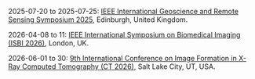 2025-07-20 to 2025-07-25: [IEEE International Geoscience and Remote Sensing Symposium 2025](https://www.igarss2025.org/ "IGARSS 2025 explores remote sensing and geoscience, with physics applications. Topics include satellite imaging, radar systems, and geophysical modeling. Discussions cover cosmological observations and environmental monitoring, emphasizing advanced sensing technologies."), Edinburgh, United Kingdom.

2026-04-08 to 11: [IEEE International Symposium on Biomedical Imaging (ISBI 2026)](https://biomedicalimaging.org/2026/ "Focuses on biomedical imaging techniques. Topics include image processing, machine learning for diagnostics, and applications in medical imaging and healthcare."), London, UK.

2026-06-01 to 30: [9th International Conference on Image Formation in X-Ray Computed Tomography (CT 2026)](https://ct-meeting.org "CT 2026 explores X-ray computed tomography, covering image reconstruction, scatter correction, and deep learning. Topics include applications in medical imaging, industrial inspection, and materials science, emphasizing computational methods for high-resolution and low-dose CT imaging."), Salt Lake City, UT, USA.

